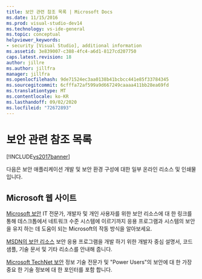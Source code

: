 ```yaml
---
title: 보안 관련 참조 목록 | Microsoft Docs
ms.date: 11/15/2016
ms.prod: visual-studio-dev14
ms.technology: vs-ide-general
ms.topic: conceptual
helpviewer_keywords:
- security [Visual Studio], additional information
ms.assetid: 3e839007-c388-4fc4-a6d1-8127cd207750
caps.latest.revision: 18
author: jillre
ms.author: jillfra
manager: jillfra
ms.openlocfilehash: 9de71524ec3aa0138b41bcbcc441e85f33784345
ms.sourcegitcommit: 6cfffa72af599a9d667249caaaa411bb28ea69fd
ms.translationtype: MT
ms.contentlocale: ko-KR
ms.lasthandoff: 09/02/2020
ms.locfileid: "72672893"
---
```

# <a name="security-bibliography"></a>보안 관련 참조 목록
[!INCLUDE[vs2017banner](../includes/vs2017banner.md)]

다음은 보안 애플리케이션 개발 및 보안 환경 구성에 대한 일부 온라인 리소스 및 인쇄물입니다.

## <a name="microsoft-web-sites"></a>Microsoft 웹 사이트
 [Microsoft 보안](https://www.microsoft.com/security) IT 전문가, 개발자 및 개인 사용자를 위한 보안 리소스에 대 한 링크를 통해 데스크톱에서 네트워크 수준 시스템에 이르기까지 응용 프로그램과 시스템의 보안을 유지 하는 데 도움이 되는 Microsoft의 작동 방식을 알아보세요.

 [MSDN의 보안 리소스](https://www.microsoft.com/msrc?rtc=1) 보안 응용 프로그램을 개발 하기 위한 개발자 중심 설명서, 코드 샘플, 기술 문서 및 기타 리소스를 안내해 줍니다.

 [Microsoft TechNet 보안](https://www.microsoft.com/securityengineering) 정보 기술 전문가 및 "Power Users"의 보안에 대 한 가장 중요 한 기술 정보에 대 한 포인터를 포함 합니다.
